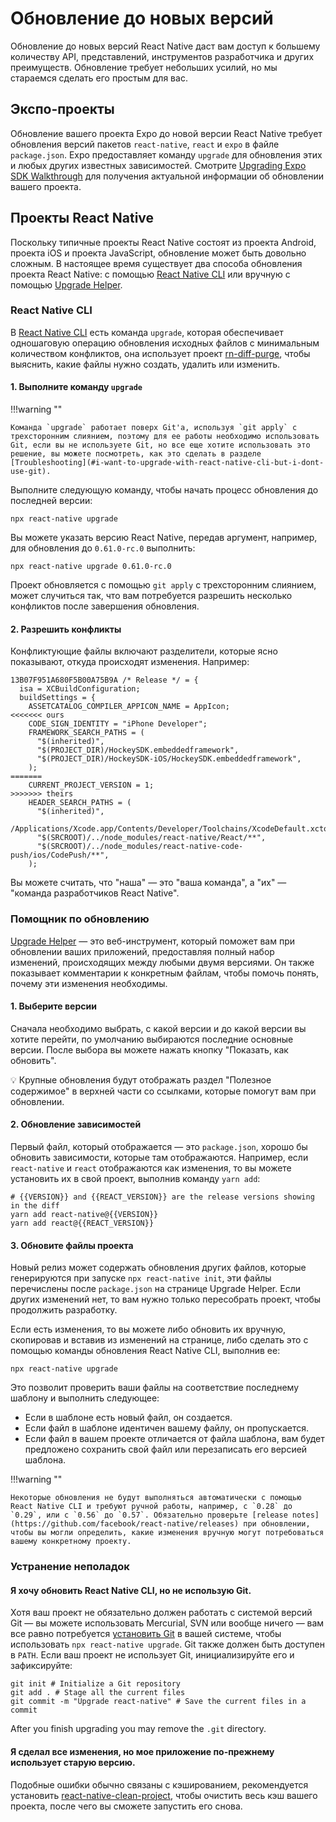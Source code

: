 # Обновление до новых версий

Обновление до новых версий React Native даст вам доступ к большему количеству API, представлений, инструментов разработчика и других преимуществ. Обновление требует небольших усилий, но мы стараемся сделать его простым для вас.

## Экспо-проекты

Обновление вашего проекта Expo до новой версии React Native требует обновления версий пакетов `react-native`, `react` и `expo` в файле `package.json`. Expo предоставляет команду `upgrade` для обновления этих и любых других известных зависимостей. Смотрите [Upgrading Expo SDK Walkthrough](https://docs.expo.dev/workflow/upgrading-expo-sdk-walkthrough/) для получения актуальной информации об обновлении вашего проекта.

## Проекты React Native

Поскольку типичные проекты React Native состоят из проекта Android, проекта iOS и проекта JavaScript, обновление может быть довольно сложным. В настоящее время существует два способа обновления проекта React Native: с помощью [React Native CLI](https://github.com/react-native-community/cli) или вручную с помощью [Upgrade Helper](https://react-native-community.github.io/upgrade-helper/).

### React Native CLI

В [React Native CLI](https://github.com/react-native-community/cli) есть команда `upgrade`, которая обеспечивает одношаговую операцию обновления исходных файлов с минимальным количеством конфликтов, она использует проект [rn-diff-purge](https://github.com/react-native-community/rn-diff-purge), чтобы выяснить, какие файлы нужно создать, удалить или изменить.

#### 1. Выполните команду `upgrade`

!!!warning ""

    Команда `upgrade` работает поверх Git'а, используя `git apply` с трехсторонним слиянием, поэтому для ее работы необходимо использовать Git, если вы не используете Git, но все еще хотите использовать это решение, вы можете посмотреть, как это сделать в разделе [Troubleshooting](#i-want-to-upgrade-with-react-native-cli-but-i-dont-use-git).

Выполните следующую команду, чтобы начать процесс обновления до последней версии:

```shell
npx react-native upgrade
```

Вы можете указать версию React Native, передав аргумент, например, для обновления до `0.61.0-rc.0` выполнить:

```shell
npx react-native upgrade 0.61.0-rc.0
```

Проект обновляется с помощью `git apply` с трехсторонним слиянием, может случиться так, что вам потребуется разрешить несколько конфликтов после завершения обновления.

#### 2. Разрешить конфликты

Конфликтующие файлы включают разделители, которые ясно показывают, откуда происходят изменения. Например:

```
13B07F951A680F5B00A75B9A /* Release */ = {
  isa = XCBuildConfiguration;
  buildSettings = {
    ASSETCATALOG_COMPILER_APPICON_NAME = AppIcon;
<<<<<<< ours
    CODE_SIGN_IDENTITY = "iPhone Developer";
    FRAMEWORK_SEARCH_PATHS = (
      "$(inherited)",
      "$(PROJECT_DIR)/HockeySDK.embeddedframework",
      "$(PROJECT_DIR)/HockeySDK-iOS/HockeySDK.embeddedframework",
    );
=======
    CURRENT_PROJECT_VERSION = 1;
>>>>>>> theirs
    HEADER_SEARCH_PATHS = (
      "$(inherited)",
      /Applications/Xcode.app/Contents/Developer/Toolchains/XcodeDefault.xctoolchain/usr/include,
      "$(SRCROOT)/../node_modules/react-native/React/**",
      "$(SRCROOT)/../node_modules/react-native-code-push/ios/CodePush/**",
    );
```

Вы можете считать, что "наша" — это "ваша команда", а "их" — "команда разработчиков React Native".

### Помощник по обновлению

[Upgrade Helper](https://react-native-community.github.io/upgrade-helper/) — это веб-инструмент, который поможет вам при обновлении ваших приложений, предоставляя полный набор изменений, происходящих между любыми двумя версиями. Он также показывает комментарии к конкретным файлам, чтобы помочь понять, почему эти изменения необходимы.

#### 1. Выберите версии

Сначала необходимо выбрать, с какой версии и до какой версии вы хотите перейти, по умолчанию выбираются последние основные версии. После выбора вы можете нажать кнопку "Показать, как обновить".

💡 Крупные обновления будут отображать раздел "Полезное содержимое" в верхней части со ссылками, которые помогут вам при обновлении.

#### 2. Обновление зависимостей

Первый файл, который отображается — это `package.json`, хорошо бы обновить зависимости, которые там отображаются. Например, если `react-native` и `react` отображаются как изменения, то вы можете установить их в свой проект, выполнив команду `yarn add`:

```shell
# {{VERSION}} and {{REACT_VERSION}} are the release versions showing in the diff
yarn add react-native@{{VERSION}}
yarn add react@{{REACT_VERSION}}
```

#### 3. Обновите файлы проекта

Новый релиз может содержать обновления других файлов, которые генерируются при запуске `npx react-native init`, эти файлы перечислены после `package.json` на странице Upgrade Helper. Если других изменений нет, то вам нужно только пересобрать проект, чтобы продолжить разработку.

Если есть изменения, то вы можете либо обновить их вручную, скопировав и вставив из изменений на странице, либо сделать это с помощью команды обновления React Native CLI, выполнив ее:

```shell
npx react-native upgrade
```

Это позволит проверить ваши файлы на соответствие последнему шаблону и выполнить следующее:

-   Если в шаблоне есть новый файл, он создается.
-   Если файл в шаблоне идентичен вашему файлу, он пропускается.
-   Если файл в вашем проекте отличается от файла шаблона, вам будет предложено сохранить свой файл или перезаписать его версией шаблона.

!!!warning ""

    Некоторые обновления не будут выполняться автоматически с помощью React Native CLI и требуют ручной работы, например, с `0.28` до `0.29`, или с `0.56` до `0.57`. Обязательно проверьте [release notes](https://github.com/facebook/react-native/releases) при обновлении, чтобы вы могли определить, какие изменения вручную могут потребоваться вашему конкретному проекту.

### Устранение неполадок

#### Я хочу обновить React Native CLI, но не использую Git.

Хотя ваш проект не обязательно должен работать с системой версий Git — вы можете использовать Mercurial, SVN или вообще ничего — вам все равно потребуется [установить Git](https://git-scm.com/downloads) в вашей системе, чтобы использовать `npx react-native upgrade`. Git также должен быть доступен в `PATH`. Если ваш проект не использует Git, инициализируйте его и зафиксируйте:

```shell
git init # Initialize a Git repository
git add . # Stage all the current files
git commit -m "Upgrade react-native" # Save the current files in a commit
```

After you finish upgrading you may remove the `.git` directory.

#### Я сделал все изменения, но мое приложение по-прежнему использует старую версию.

Подобные ошибки обычно связаны с кэшированием, рекомендуется установить [react-native-clean-project](https://github.com/pmadruga/react-native-clean-project), чтобы очистить весь кэш вашего проекта, после чего вы сможете запустить его снова.

